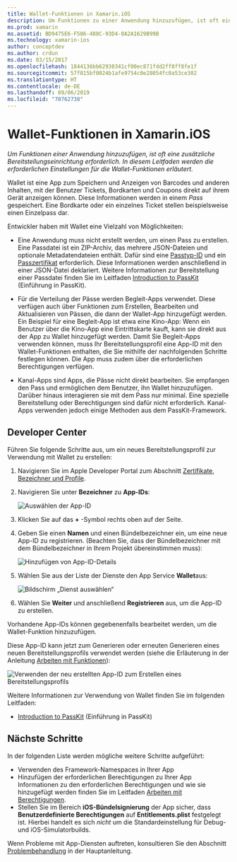 ```yaml
---
title: Wallet-Funktionen in Xamarin.iOS
description: Um Funktionen zu einer Anwendung hinzuzufügen, ist oft eine zusätzliche Bereitstellungseinrichtung erforderlich. In diesem Leitfaden werden die erforderlichen Einstellungen für die Wallet-Funktionen erläutert.
ms.prod: xamarin
ms.assetid: BD9475E6-F586-488C-93D4-8A2A1629B99B
ms.technology: xamarin-ios
author: conceptdev
ms.author: crdun
ms.date: 03/15/2017
ms.openlocfilehash: 1844136bb62930341cf00ec871fdd2ff8ff8fe1f
ms.sourcegitcommit: 57f815bf0024b1afe9754c0e28054fc0a53ce302
ms.translationtype: HT
ms.contentlocale: de-DE
ms.lasthandoff: 09/06/2019
ms.locfileid: "70762738"
---
```

# <a name="wallet-capabilities-in-xamarinios"></a>Wallet-Funktionen in Xamarin.iOS

_Um Funktionen einer Anwendung hinzuzufügen, ist oft eine zusätzliche Bereitstellungseinrichtung erforderlich. In diesem Leitfaden werden die erforderlichen Einstellungen für die Wallet-Funktionen erläutert._

Wallet ist eine App zum Speichern und Anzeigen von Barcodes und anderen Inhalten, mit der Benutzer Tickets, Bordkarten und Coupons direkt auf ihrem Gerät anzeigen können. Diese Informationen werden in einem _Pass_ gespeichert. Eine Bordkarte oder ein einzelnes Ticket stellen beispielsweise einen Einzelpass dar. 

Entwickler haben mit Wallet eine Vielzahl von Möglichkeiten:

* Eine Anwendung muss nicht erstellt werden, um einen Pass zu erstellen. Eine Passdatei ist ein ZIP-Archiv, das mehrere JSON-Dateien und optionale Metadatendateien enthält. Dafür sind eine [Passtyp-ID](~/ios/platform/passkit.md) und ein [Passzertifikat](~/ios/platform/passkit.md) erforderlich. Diese Informationen werden anschließend in einer JSON-Datei deklariert. Weitere Informationen zur Bereitstellung einer Passdatei finden Sie im Leitfaden [Introduction to PassKit](~/ios/platform/passkit.md) (Einführung in PassKit).

* Für die Verteilung der Pässe werden Begleit-Apps verwendet. Diese verfügen auch über Funktionen zum Erstellen, Bearbeiten und Aktualisieren von Pässen, die dann der Wallet-App hinzugefügt werden. Ein Beispiel für eine Begleit-App ist etwa eine Kino-App: Wenn ein Benutzer über die Kino-App eine Eintrittskarte kauft, kann sie direkt aus der App zu Wallet hinzugefügt werden. Damit Sie Begleit-Apps verwenden können, muss Ihr Bereitstellungsprofil eine App-ID mit den Wallet-Funktionen enthalten, die Sie mithilfe der nachfolgenden Schritte festlegen können. Die App muss zudem über die erforderlichen Berechtigungen verfügen.

* Kanal-Apps sind Apps, die Pässe nicht direkt bearbeiten. Sie empfangen den Pass und ermöglichen dem Benutzer, ihn Wallet hinzuzufügen. Darüber hinaus interagieren sie mit dem Pass nur minimal. Eine spezielle Bereitstellung oder Berechtigungen sind dafür nicht erforderlich. Kanal-Apps verwenden jedoch einige Methoden aus dem PassKit-Framework.

## <a name="developer-center"></a>Developer Center

Führen Sie folgende Schritte aus, um ein neues Bereitstellungsprofil zur Verwendung mit Wallet zu erstellen:

1. Navigieren Sie im Apple Developer Portal zum Abschnitt [Zertifikate, Bezeichner und Profile](https://developer.apple.com/account/ios/certificate/).
2. Navigieren Sie unter **Bezeichner** zu **App-IDs**: 
    
    ![Auswählen der App-ID](wallet-capabilities-images/image17.png)

3. Klicken Sie auf das **+** -Symbol rechts oben auf der Seite.
4. Geben Sie einen **Namen** und einen Bündelbezeichner ein, um eine neue App-ID zu registrieren. (Beachten Sie, dass der Bündelbezeichner mit dem Bündelbezeichner in Ihrem Projekt übereinstimmen muss):
   
    ![Hinzufügen von App-ID-Details](wallet-capabilities-images/image18.png)

5. Wählen Sie aus der Liste der Dienste den App Service **Wallet**aus:
    
    ![Bildschirm „Dienst auswählen“](wallet-capabilities-images/image19.png)

6. Wählen Sie **Weiter** und anschließend **Registrieren** aus, um die App-ID zu erstellen.

Vorhandene App-IDs können gegebenenfalls bearbeitet werden, um die Wallet-Funktion hinzuzufügen.

Diese App-ID kann jetzt zum Generieren oder erneuten Generieren eines neuen Bereitstellungsprofils verwendet werden (siehe die Erläuterung in der Anleitung [Arbeiten mit Funktionen](~/ios/deploy-test/provisioning/capabilities/index.md)):

![Verwenden der neu erstellten App-ID zum Erstellen eines Bereitstellungsprofils](wallet-capabilities-images/image20.png)

Weitere Informationen zur Verwendung von Wallet finden Sie im folgenden Leitfaden:

* [Introduction to PassKit](~/ios/platform/passkit.md) (Einführung in PassKit)

## <a name="next-steps"></a>Nächste Schritte

In der folgenden Liste werden mögliche weitere Schritte aufgeführt:

* Verwenden des Framework-Namespaces in Ihrer App
* Hinzufügen der erforderlichen Berechtigungen zu Ihrer App Informationen zu den erforderlichen Berechtigungen und wie sie hinzugefügt werden finden Sie im Leitfaden [Arbeiten mit Berechtigungen](~/ios/deploy-test/provisioning/entitlements.md).
* Stellen Sie im Bereich **iOS-Bündelsignierung** der App sicher, dass **Benutzerdefinierte Berechtigungen** auf **Entitlements.plist** festgelegt ist. Hierbei handelt es sich _nicht_ um die Standardeinstellung für Debug- und iOS-Simulatorbuilds.

Wenn Probleme mit App-Diensten auftreten, konsultieren Sie den Abschnitt [Problembehandlung](~/ios/deploy-test/provisioning/capabilities/index.md) in der Hauptanleitung.
